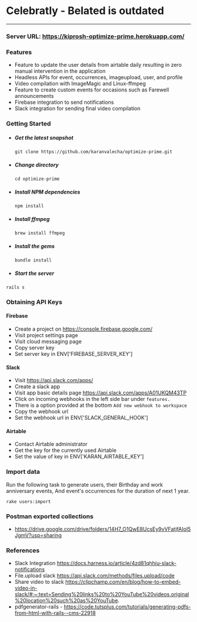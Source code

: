 # Celebratly - Belated is outdated

---

### Server URL: https://kiprosh-optimize-prime.herokuapp.com/ 

### Features
- Feature to update the user details from airtable daily resulting in zero manual intervention in the application
- Headless APIs for event, occurrences, imageupload, user, and profile
- Video compilation with ImageMagic and Linux-ffmpeg
- Feature to create custom events for occasions such as Farewell announcements
- Firebase integration to send notifications
- Slack integration for sending final video compilation

### Getting Started

- ##### Get the latest snapshot
   `git clone https://github.com/karanvalecha/optimize-prime.git`


- ##### Change directory
  `cd optimize-prime`

- ##### Install NPM dependencies
  `npm install`

- ##### Install ffmpeg
  `brew install ffmpeg`

- ##### Install the gems
  `bundle install`

- ##### Start the server
`rails s`


### Obtaining API Keys
  #### Firebase
  - Create a project on https://console.firebase.google.com/
  - Visit project settings page
  - Visit cloud messaging page
  - Copy server key
  - Set server key in ENV['FIREBASE_SERVER_KEY']
  
  #### Slack
  - Visit https://api.slack.com/apps/
  - Create a slack app
  - Visit app basic details page https://api.slack.com/apps/A01UKQM43TP
  - Click on incoming webhooks in the left side bar under `features.`
  - There is a option provided at the bottom `Add new webhook to workspace`
  - Copy the webhook url
  - Set the webhook url in ENV['SLACK_GENERAL_HOOK']
  
  #### Airtable
  - Contact Airtable administrator
  - Get the key for the currently used Airtable
  - Set the value of key in ENV['KARAN_AIRTABLE_KEY']

### Import data

Run the following task to generate users, their Birthday and work anniversary events, And event's occurrences for the duration of next 1 year.
```
rake users:import
```

### Postman exported collections
- https://drive.google.com/drive/folders/14H7_O1QwE8UcsEy9vVFatjfAIol5JgmV?usp=sharing 


### References
- Slack Integration https://docs.harness.io/article/4zd81qhhiu-slack-notifications
- File.upload slack https://api.slack.com/methods/files.upload/code
- Share video to slack https://clipchamp.com/en/blog/how-to-embed-video-in-slack/#:~:text=Sending%20links%20to%20YouTube%20videos,original%20location%20such%20as%20YouTube.
- pdfgenerator-rails - https://code.tutsplus.com/tutorials/generating-pdfs-from-html-with-rails--cms-22918
